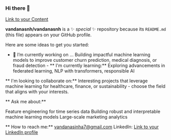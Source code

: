 ### Hi there 👋

[Link to your Content](https://www.linkedin.com/in/vandana-sinha18/) 

**vandanasnh/vandanasnh** is a ✨ _special_ ✨ repository because its `README.md` (this file) appears on your GitHub profile.

Here are some ideas to get you started:

- 🔭 I’m currently working on ... Building impactful machine learning models to improve customer churn prediction, medical diagnosis, or fraud detection -
** I'm currently learning:** Exploring advancements in federated learning, NLP with transformers, responsible AI 

** I'm looking to collaborate on:** Interesting projects that leverage machine learning for healthcare, finance, or sustainability - choose the field that aligns with your interests.

** Ask me about:**

Feature engineering for time series data
Building robust and interpretable machine learning models
Large-scale marketing analytics

** How to reach me:** vandanasinha7@gmail.com 
LinkedIn: [Link to your LinkedIn profile](https://www.linkedin.com/in/vandana-sinha18/) 
